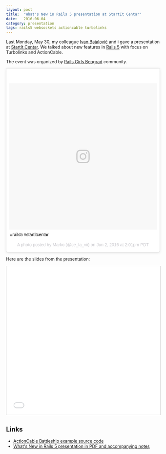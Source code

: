 ```yaml
---
layout: post
title:  "What's New in Rails 5 presentation at StartIt Centar"
date:   2016-06-04
category: presentation
tags: rails5 websockets actioncable turbolinks
---
```

Last Monday, May 30, my colleague [Ivan Bajalović][ivan-bajalovic] and i gave a presentation at [StartIt Centar][start-it-centar]. We talked about new features in [Rails 5][rails-5] with focus on Turbolinks and ActionCable.

The event was organized by [Rails Girls Beograd][rails-girls-beograd] community.

<blockquote class="instagram-media" data-instgrm-captioned data-instgrm-version="7" style=" background:#FFF; border:0; border-radius:3px; box-shadow:0 0 1px 0 rgba(0,0,0,0.5),0 1px 10px 0 rgba(0,0,0,0.15); margin: 1px; max-width:658px; padding:0; width:99.375%; width:-webkit-calc(100% - 2px); width:calc(100% - 2px);"><div style="padding:8px;"> <div style=" background:#F8F8F8; line-height:0; margin-top:40px; padding:49.1203703704% 0; text-align:center; width:100%;"> <div style=" background:url(data:image/png;base64,iVBORw0KGgoAAAANSUhEUgAAACwAAAAsCAMAAAApWqozAAAABGdBTUEAALGPC/xhBQAAAAFzUkdCAK7OHOkAAAAMUExURczMzPf399fX1+bm5mzY9AMAAADiSURBVDjLvZXbEsMgCES5/P8/t9FuRVCRmU73JWlzosgSIIZURCjo/ad+EQJJB4Hv8BFt+IDpQoCx1wjOSBFhh2XssxEIYn3ulI/6MNReE07UIWJEv8UEOWDS88LY97kqyTliJKKtuYBbruAyVh5wOHiXmpi5we58Ek028czwyuQdLKPG1Bkb4NnM+VeAnfHqn1k4+GPT6uGQcvu2h2OVuIf/gWUFyy8OWEpdyZSa3aVCqpVoVvzZZ2VTnn2wU8qzVjDDetO90GSy9mVLqtgYSy231MxrY6I2gGqjrTY0L8fxCxfCBbhWrsYYAAAAAElFTkSuQmCC); display:block; height:44px; margin:0 auto -44px; position:relative; top:-22px; width:44px;"></div></div> <p style=" margin:8px 0 0 0; padding:0 4px;"> <a href="https://www.instagram.com/p/BGKpuBih5ku/" style=" color:#000; font-family:Arial,sans-serif; font-size:14px; font-style:normal; font-weight:normal; line-height:17px; text-decoration:none; word-wrap:break-word;" target="_blank">#rails5 #startitcentar</a></p> <p style=" color:#c9c8cd; font-family:Arial,sans-serif; font-size:14px; line-height:17px; margin-bottom:0; margin-top:8px; overflow:hidden; padding:8px 0 7px; text-align:center; text-overflow:ellipsis; white-space:nowrap;">A photo posted by Marko (@ce_la_vii) on <time style=" font-family:Arial,sans-serif; font-size:14px; line-height:17px;" datetime="2016-06-02T21:01:34+00:00">Jun 2, 2016 at 2:01pm PDT</time></p></div></blockquote> <script async defer src="//platform.instagram.com/en_US/embeds.js"></script>

Here are the slides from the presentation:

<iframe src="//www.slideshare.net/slideshow/embed_code/key/JPTb26NszvSuSh" width="595" height="485" frameborder="0" marginwidth="0" marginheight="0" scrolling="no" style="border:1px solid #CCC; border-width:1px; margin-bottom:5px; max-width: 100%;" allowfullscreen> </iframe>

Links
-----

- [ActionCable Battleship example source code](https://github.com/bajalovic/battleship)
- [What's New in Rails 5 presentation in PDF and accompanying notes](https://github.com/markosankovic/what-is-new-in-rails-5-presentation-start-it)


[ivan-bajalovic]: https://bajalovic.github.io
[start-it-centar]: http://startit.rs/centar/
[rails-5]: http://rubyonrails.org/
[rails-girls-beograd]: http://railsgirls.com/beograd
